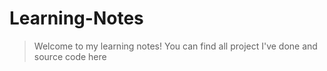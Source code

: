 # Learning-Notes
> Welcome to my learning notes!
> You can find all project I've done and source code here

